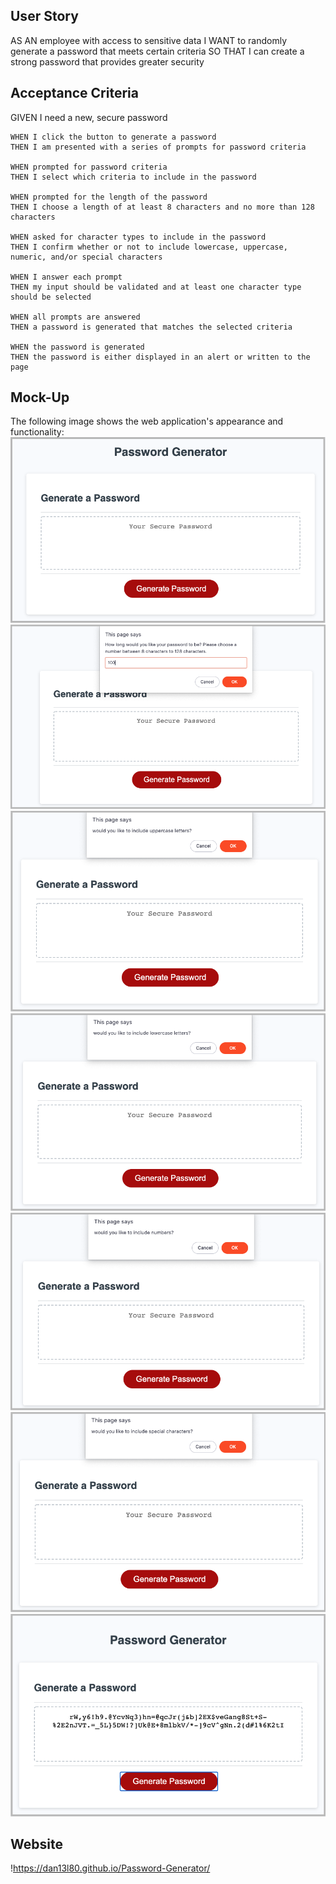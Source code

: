 ## User Story
AS AN employee with access to sensitive data
I WANT to randomly generate a password that meets certain criteria
SO THAT I can create a strong password that provides greater security

## Acceptance Criteria
GIVEN I need a new, secure password
    
    WHEN I click the button to generate a password
    THEN I am presented with a series of prompts for password criteria

    WHEN prompted for password criteria
    THEN I select which criteria to include in the password

    WHEN prompted for the length of the password
    THEN I choose a length of at least 8 characters and no more than 128 characters

    WHEN asked for character types to include in the password
    THEN I confirm whether or not to include lowercase, uppercase, numeric, and/or special characters

    WHEN I answer each prompt
    THEN my input should be validated and at least one character type should be selected

    WHEN all prompts are answered
    THEN a password is generated that matches the selected criteria

    WHEN the password is generated
    THEN the password is either displayed in an alert or written to the page

## Mock-Up
The following image shows the web application's appearance and functionality:
![Mockup Image](assets/images/screen-1.png)
![Mockup Image](assets/images/screen-2.png)
![Mockup Image](assets/images/screen-3.png)
![Mockup Image](assets/images/screen-4.png)
![Mockup Image](assets/images/screen-5.png)
![Mockup Image](assets/images/screen-6.png)
![Mockup Image](assets/images/screen-7.png)

## Website
!https://dan13l80.github.io/Password-Generator/